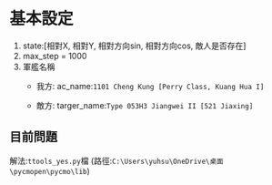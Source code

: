 # 基本設定
1. state:[相對X, 相對Y, 相對方向sin, 相對方向cos, 敵人是否存在]
2. max_step = 1000
3. 軍艦名稱
   * 我方: ac_name:`1101 Cheng Kung [Perry Class, Kuang Hua I]`

   * 敵方: targer_name:`Type 053H3 Jiangwei II [521 Jiaxing]`


## 目前問題
解法:`ttools_yes.py`檔 (路徑:`C:\Users\yuhsu\OneDrive\桌面\pycmopen\pycmo\lib`)
